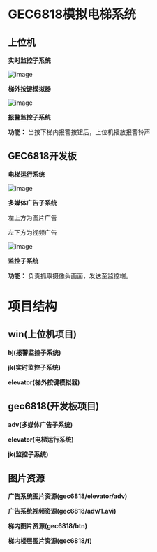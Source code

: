 # GEC6818模拟电梯系统

## 上位机

**实时监控子系统**

![image](https://user-images.githubusercontent.com/48900845/128978104-a957bfd0-2034-45de-8e64-e1ca1ecdb716.png)


**梯外按键模拟器**

![image](https://user-images.githubusercontent.com/48900845/128977601-9588465f-9ec6-4af2-b561-459cac796922.png)


**报警监控子系统**

**功能：** 当按下梯内报警按钮后，上位机播放报警铃声

## GEC6818开发板

**电梯运行系统**


![image](https://user-images.githubusercontent.com/48900845/128977727-b440264d-dd1e-4c84-92b5-2417b755eca9.png)



**多媒体广告子系统**

左上方为图片广告

左下方为视频广告

![image](https://user-images.githubusercontent.com/48900845/128977734-b1bf1a8b-6601-4a95-bd63-8008679da257.png)


**监控子系统**

**功能：** 负责抓取摄像头画面，发送至监控端。


# 项目结构

## win(上位机项目)

**bj(报警监控子系统)**

**jk(实时监控子系统)**

**elevator(梯外按键模拟器)**


## gec6818(开发板项目)

**adv(多媒体广告子系统)**

**elevator(电梯运行系统)**

**jk(监控子系统)**

## 图片资源

**广告系统图片资源(gec6818/elevator/adv)**

**广告系统视频资源(gec6818/adv/1.avi)**

**梯内图片资源(gec6818/btn)**

**梯内楼层图片资源(gec6818/f)**
